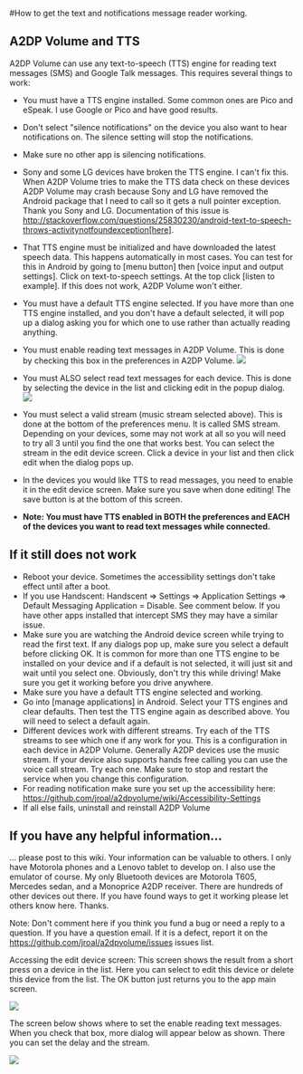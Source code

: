 #How to get the text and notifications message reader working.

## A2DP Volume and TTS

A2DP Volume can use any text-to-speech (TTS) engine for reading text messages (SMS) and Google Talk messages.  This requires several things to work:

* You must have a TTS engine installed.  Some common ones are Pico and eSpeak.  I use Google or Pico and have good results.
* Don't select "silence notifications" on the device you also want to hear notifications on.  The silence setting will stop the notifications.
* Make sure no other app is silencing notifications.
* Sony and some LG devices have broken the TTS engine.  I can't fix this.  When A2DP Volume tries to make the TTS data check on these devices A2DP Volume may crash because Sony and LG have removed the Android package that I need to call so it gets a null pointer exception.  Thank you Sony and LG.  Documentation of this issue is http://stackoverflow.com/questions/25830230/android-text-to-speech-throws-activitynotfoundexception[here].
* That TTS engine must be initialized and have downloaded the latest speech data.  This happens automatically in most cases.  You can test for this in Android by going to [menu button] then [voice input and output settings].  Click on text-to-speech settings.  At the top click [listen to example].  If this does not work, A2DP Volume won't either.
* You must have a default TTS engine selected.  If you have more than one TTS engine installed, and you don't have a default selected, it will pop up a dialog asking you for which one to use rather than actually reading anything.
* You must enable reading text messages in A2DP Volume.  This is done by checking this box in the preferences in A2DP Volume. 
![](http://jimroal.com/A2DPScreens/A2DPVolume7.png)

* You must ALSO select read text messages for each device.  This is done by selecting the device in the list and clicking edit in the popup dialog.
![](http://jimroal.com/A2DPScreens/editdevice1b.png)

* You must select a valid stream (music stream selected above).  This is done at the bottom of the preferences menu.  It is called SMS stream.  Depending on your devices, some may not work at all so you will need to try all 3 until you find the one that works best.  You can select the stream in the edit device screen.  Click a device in your list and then click edit when the dialog pops up.
* In the devices you would like TTS to read messages, you need to enable it in the edit device screen.  Make sure you save when done editing!  The save button is at the bottom of this screen.
* **Note: You must have TTS enabled in BOTH the preferences and EACH of the devices you want to read text messages while connected.**

## If it still does not work
 * Reboot your device. Sometimes the accessibility settings don't take effect until after a boot.
 * If you use Handscent: Handscent => Settings => Application Settings => Default Messaging Application = Disable.  See comment below.  If you have other apps installed that intercept SMS they may have a similar issue.
 * Make sure you are watching the Android device screen while trying to read the first text.  If any dialogs pop up, make sure you select a default before clicking OK.    It is common for more than one TTS engine to be installed on your device and if a default is not selected, it will just sit and wait until you select one.  Obviously, don't try this while driving!  Make sure you get it working before you drive anywhere.
 * Make sure you have a default TTS engine selected and working.
 * Go into [manage applications] in Android.  Select your TTS engines and clear defaults.  Then test the TTS engine again as described above.  You will need to select a default again.
 * Different devices work with different streams.  Try each of the TTS streams to see which one if any work for you.  This is a configuration in each device in A2DP Volume. Generally A2DP devices use the music stream.  If your device also supports hands free calling you can use the voice call stream.  Try each one.  Make sure to stop and restart the service when you change this configuration. 
 * For reading notification make sure you set up the accessibility here: https://github.com/jroal/a2dpvolume/wiki/Accessibility-Settings
 * If all else fails, uninstall and reinstall A2DP Volume

## If you have any helpful information... 
... please post to this wiki.  Your information can be valuable to others.  I only have Motorola phones and a Lenovo tablet to develop on.  I also use the emulator of course.  My only Bluetooth devices are Motorola T605, Mercedes sedan, and a Monoprice A2DP receiver. There are hundreds of other devices out there.  If you have found ways to get it working please let others know here.  Thanks.

Note: Don't comment here if you think you fund a bug or need a reply to a question.  If you have a question email.  If it is a defect, report it on the https://github.com/jroal/a2dpvolume/issues issues list.

Accessing the edit device screen:
This screen shows the result from a short press on a device in the list.  Here you can select to edit this device or delete this device from the list.  The OK button just returns you to the app main screen.

![](http://jimroal.com/A2DPScreens/Image2.png)

The screen below shows where to set the enable reading text messages.  When you check that box, more dialog will appear below as shown.  There you can set the delay and the stream.

![](http://jimroal.com/A2DPScreens/EditDevice3.png)